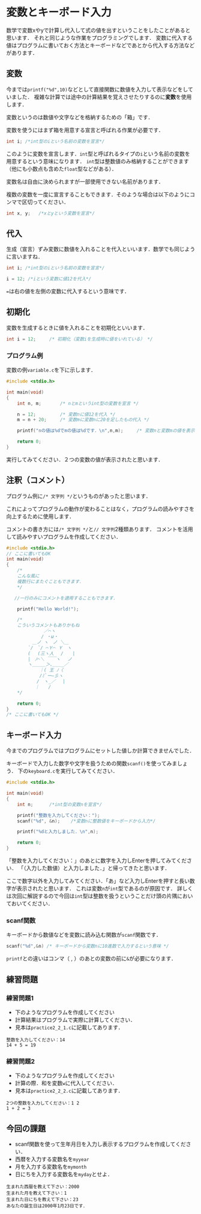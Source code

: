 # 変数とキーボード入力

数学で変数xやyで計算し代入して式の値を出すということをしたことがあると思います．
それと同じような作業をプログラミングでします．
変数に代入する値はプログラムに書いておく方法とキーボードなどであとから代入する方法などがあります．

## 変数

今までは`printf("%d",10)`などとして直接関数に数値を入力して表示などをしていました．
複雑な計算では途中の計算結果を覚えさせたりするのに**変数**を使用します．

変数というのは数値や文字などを格納するための「箱」です．

変数を使うにはまず箱を用意する宣言と呼ばれる作業が必要です．

```c
int i; /*int型のiという名前の変数を宣言*/
```

このように変数を宣言します．`int`型と呼ばれるタイプの`i`という名前の変数を用意するという意味になります．
`int`型は整数値のみ格納することができます（他にも小数点も含めた`float`型などがある）．

変数名は自由に決められますが一部使用できない名前があります．

複数の変数を一度に宣言することもできます．そのような場合は以下のようにコンマで区切ってください．

```c
int x, y;   /*xとyという変数を宣言*/
```

## 代入

生成（宣言）ずみ変数に数値を入れることを代入といいます．数学でも同じように言いますね．

```c
int i; /*int型のiという名前の変数を宣言*/

i = 12; /*iという変数に値12を代入*/
```

`=`は右の値を左側の変数に代入するという意味です．

## 初期化

変数を生成するときに値を入れることを初期化といいます．

```c
int i = 12;     /* 初期化（変数iを生成時に値をいれている） */
```

### プログラム例

変数の例`variable.c`を下に示します．

```c
#include <stdio.h>

int main(void)
{
    int n, m;       /* nとmというint型の変数を宣言 */

    n = 12;         /* 変数nに値12を代入 */
    m = n + 20;     /* 変数mに変数nに20を足したもの代入 */

    printf("nの値は%dでmの値は%dです．\n",n,m);     /* 変数nと変数mの値を表示 */

    return 0;
}
```

実行してみてください．２つの変数の値が表示されたと思います．

## 注釈（コメント）

プログラム例に`/* 文字列 */`というものがあったと思います．

これによってプログラムの動作が変わることはなく，プログラムの読みやすさを向上するために使用します．

コメントの書き方には`/* 文字列 */`と`// 文字列`2種類あります．
コメントを活用して読みやすいプログラムを作成してください．

```c
#include <stdio.h>
// ここに書いてもOK
int main(void)
{
    /*
    こんな風に
    複数行にまたぐこともできます．
    */

   //一行のみにコメントを適用することもできます．

    printf("Hello World!");

    /*
    こういうコメントもありかもね
        　　　 ／⌒ヽ 
        　　　/ ・ω・ 
        　＿ノ ヽ　ノ ＼＿ 
        `/　`/ ⌒Ｙ⌒ Ｙ　ヽ 
        ( 　(三ヽ人　 /　　| 
        |　ﾉ⌒＼ ￣￣ヽ　 ノ 
        ヽ＿＿＿＞､＿＿_／ 
        　　 ｜( 王 ﾉ〈 
        　　 /ﾐ`ー―彡ヽ 
        　　/　ヽ_／　 | 
        　 ｜　　/
    */

    return 0;
}
/* ここに書いてもOK */
```

## キーボード入力

今までのプログラムではプログラムにセットした値しか計算できませんでした．

キーボードで入力した数字や文字を扱うための関数`scanf()`を使ってみましょう．
下の`keyboard.c`を実行してみてください．

```c
#include <stdio.h>

int main(void)
{
    int n;      /*int型の変数nを宣言*/

    printf("整数を入力してください：");
    scanf("%d", &n);    /*変数nに整数値をキーボードから入力*/

    printf("%dと入力しました．\n",n);

    return 0;
}
```

「整数を入力してください：」のあとに数字を入力しEnterを押してみてください．
「（入力した数値）と入力しました．」と帰ってきたと思います．

ここで数字以外を入力してみてください．「あ」など入力しEnterを押すと長い数字が表示されたと思います．
これは変数`n`が`int`型であるのが原因です．
詳しくは次回に解説するので今回は`int`型は整数を扱うということだけ頭の片隅においておいてください．

### scanf関数

キーボードから数値などを変数に読み込む関数が`scanf`関数です．

```c
scanf("%d",&n) /* キーボードから変数nに10進数で入力するという意味 */
```

`printf`との違いはコンマ（ , ）のあとの変数の前に`&`が必要になります．

## 練習問題

### 練習問題1

* 下のようなプログラムを作成してください
* 計算結果はプログラムで実際に計算してください．
* 見本は`practice2_2_1.c`に記載してあります．

```shell
整数を入力してください：14
14 + 5 = 19
```

### 練習問題2

* 下のようなプログラムを作成してください
* 計算の際．和を変数`w`に代入してください．
* 見本は`practice2_2_2.c`に記載してあります．

```shell
2つの整数を入力してください：1 2
1 + 2 = 3
```

## 今回の課題

* scanf関数を使って生年月日を入力し表示するプログラムを作成してください．
* 西暦を入力する変数名を`myyear`
* 月を入力する変数名を`mymonth`
* 日にちを入力する変数名を`myday`とせよ．

```shell
生まれた西暦を教えて下さい：2000
生まれた月を教えて下さい：1
生まれた日にちを教えて下さい：23
あなたの誕生日は2000年1月23日です．
```
